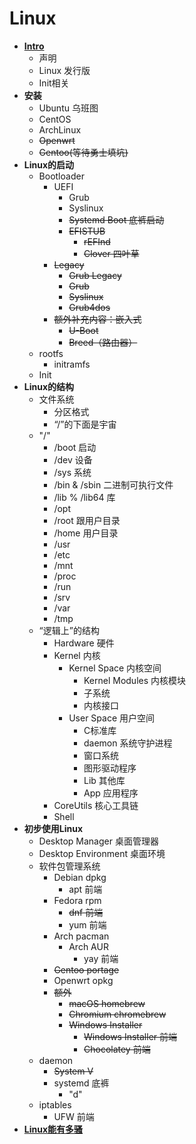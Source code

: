 # Linux
- [**Intro**](Base/Intro.md)
  - 声明
  - Linux 发行版
  - Init相关
- **安装**
  - Ubuntu 乌班图
  - CentOS
  - ArchLinux
  - ~~Openwrt~~
  - ~~Gentoo(等待勇士填坑)~~
- **Linux的启动**
  - Bootloader
    - UEFI
      - Grub
      - Syslinux
      - ~~Systemd Boot 底裤启动~~
      - ~~EFISTUB~~
        - ~~rEFInd~~
        - ~~Clover 四叶草~~
    - ~~Legacy~~
      - ~~Grub Legacy~~
      - ~~Grub~~
      - ~~Syslinux~~
      - ~~Grub4dos~~
    - ~~额外补充内容：嵌入式~~
      - ~~U-Boot~~
      - ~~Breed（路由器）~~
  - rootfs
    - initramfs
  - Init
- **Linux的结构**
  - 文件系统
    - 分区格式
    - “/”的下面是宇宙
  - "/"
    - /boot 启动
    - /dev 设备
    - /sys 系统
    - /bin & /sbin 二进制可执行文件
    - /lib % /lib64 库
    - /opt
    - /root 跟用户目录
    - /home 用户目录
    - /usr
    - /etc
    - /mnt
    - /proc
    - /run
    - /srv
    - /var
    - /tmp
  - “逻辑上”的结构
    - Hardware 硬件
    - Kernel 内核
      - Kernel Space 内核空间
        - Kernel Modules 内核模块
        - 子系统
        - 内核接口
      - User Space 用户空间
        - C标准库
        - daemon 系统守护进程
        - 窗口系统
        - 图形驱动程序
        - Lib 其他库
        - App 应用程序
    - CoreUtils 核心工具链
    - Shell
- **初步使用Linux**
  - Desktop Manager 桌面管理器
  - Desktop Environment 桌面环境
  - 软件包管理系统
    - Debian dpkg
      - apt 前端
    - Fedora rpm
      - ~~dnf 前端~~
      - yum 前端
    - Arch pacman
      - Arch AUR
        - yay 前端
    - ~~Gentoo portage~~
    - Openwrt opkg
    - ~~额外~~
      - ~~macOS homebrew~~
      - ~~Chromium chromebrew~~
      - ~~Windows Installer~~
        - ~~Windows Installer 前端~~
        - ~~Chocolatey 前端~~
  - daemon
    - ~~System V~~
    - systemd 底裤
      - "d"
  - iptables
    - UFW 前端
- [**Linux能有多骚**](Advanced/README.md)